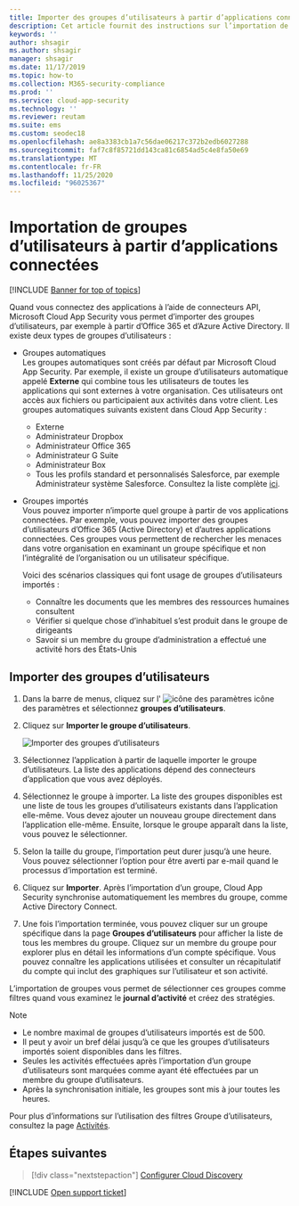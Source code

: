 ```yaml
---
title: Importer des groupes d’utilisateurs à partir d’applications connectées dans Cloud App Security
description: Cet article fournit des instructions sur l’importation de groupes d’utilisateurs issus d’applications connectées vers Cloud App Security.
keywords: ''
author: shsagir
ms.author: shsagir
manager: shsagir
ms.date: 11/17/2019
ms.topic: how-to
ms.collection: M365-security-compliance
ms.prod: ''
ms.service: cloud-app-security
ms.technology: ''
ms.reviewer: reutam
ms.suite: ems
ms.custom: seodec18
ms.openlocfilehash: ae8a3383cb1a7c56dae06217c372b2edb6027288
ms.sourcegitcommit: faf7c8f85721dd143ca81c6854ad5c4e8fa50e69
ms.translationtype: MT
ms.contentlocale: fr-FR
ms.lasthandoff: 11/25/2020
ms.locfileid: "96025367"
---
```

# <a name="importing-user-groups-from-connected-apps"></a>Importation de groupes d’utilisateurs à partir d’applications connectées

[!INCLUDE [Banner for top of topics](includes/banner.md)]

Quand vous connectez des applications à l’aide de connecteurs API, Microsoft Cloud App Security vous permet d’importer des groupes d’utilisateurs, par exemple à partir d’Office 365 et d’Azure Active Directory. Il existe deux types de groupes d’utilisateurs :

- Groupes automatiques  
Les groupes automatiques sont créés par défaut par Microsoft Cloud App Security. Par exemple, il existe un groupe d’utilisateurs automatique appelé **Externe** qui combine tous les utilisateurs de toutes les applications qui sont externes à votre organisation. Ces utilisateurs ont accès aux fichiers ou participaient aux activités dans votre client. Les groupes automatiques suivants existent dans Cloud App Security :

  - Externe
  - Administrateur Dropbox
  - Administrateur Office 365
  - Administrateur G Suite
  - Administrateur Box
  - Tous les profils standard et personnalisés Salesforce, par exemple Administrateur système Salesforce. Consultez la liste complète [ici](https://help.salesforce.com/articleView?id=standard_profiles.htm&language=en&type=0).

- Groupes importés  
Vous pouvez importer n’importe quel groupe à partir de vos applications connectées. Par exemple, vous pouvez importer des groupes d’utilisateurs d’Office 365 (Active Directory) et d’autres applications connectées. Ces groupes vous permettent de rechercher les menaces dans votre organisation en examinant un groupe spécifique et non l’intégralité de l’organisation ou un utilisateur spécifique.

  Voici des scénarios classiques qui font usage de groupes d’utilisateurs importés :

  - Connaître les documents que les membres des ressources humaines consultent
  - Vérifier si quelque chose d’inhabituel s’est produit dans le groupe de dirigeants
  - Savoir si un membre du groupe d’administration a effectué une activité hors des États-Unis

## <a name="how-to-import-user-groups"></a>Importer des groupes d’utilisateurs

1. Dans la barre de menus, cliquez sur l' ![icône](media/settings-icon.png "Icône des paramètres") des paramètres icône des paramètres et sélectionnez **groupes d’utilisateurs**.
1. Cliquez sur **Importer le groupe d’utilisateurs**.

    ![Importer des groupes d’utilisateurs](media/user-groups-add.png)

1. Sélectionnez l’application à partir de laquelle importer le groupe d’utilisateurs. La liste des applications dépend des connecteurs d’application que vous avez déployés.
1. Sélectionnez le groupe à importer. La liste des groupes disponibles est une liste de tous les groupes d’utilisateurs existants dans l’application elle-même. Vous devez ajouter un nouveau groupe directement dans l’application elle-même. Ensuite, lorsque le groupe apparaît dans la liste, vous pouvez le sélectionner.
1. Selon la taille du groupe, l’importation peut durer jusqu’à une heure. Vous pouvez sélectionner l’option pour être averti par e-mail quand le processus d’importation est terminé.
1. Cliquez sur **Importer**. Après l’importation d’un groupe, Cloud App Security synchronise automatiquement les membres du groupe, comme Active Directory Connect.
1. Une fois l’importation terminée, vous pouvez cliquer sur un groupe spécifique dans la page **Groupes d’utilisateurs** pour afficher la liste de tous les membres du groupe. Cliquez sur un membre du groupe pour explorer plus en détail les informations d’un compte spécifique. Vous pouvez connaître les applications utilisées et consulter un récapitulatif du compte qui inclut des graphiques sur l’utilisateur et son activité.

L’importation de groupes vous permet de sélectionner ces groupes comme filtres quand vous examinez le **journal d’activité** et créez des stratégies.

> [!NOTE]
>
> - Le nombre maximal de groupes d’utilisateurs importés est de 500.
> - Il peut y avoir un bref délai jusqu’à ce que les groupes d’utilisateurs importés soient disponibles dans les filtres.
> - Seules les activités effectuées après l’importation d’un groupe d’utilisateurs sont marquées comme ayant été effectuées par un membre du groupe d’utilisateurs.
> - Après la synchronisation initiale, les groupes sont mis à jour toutes les heures.

Pour plus d’informations sur l’utilisation des filtres Groupe d’utilisateurs, consultez la page [Activités](activity-filters.md).

## <a name="next-steps"></a>Étapes suivantes

> [!div class="nextstepaction"]
> [Configurer Cloud Discovery](set-up-cloud-discovery.md)

[!INCLUDE [Open support ticket](includes/support.md)]
